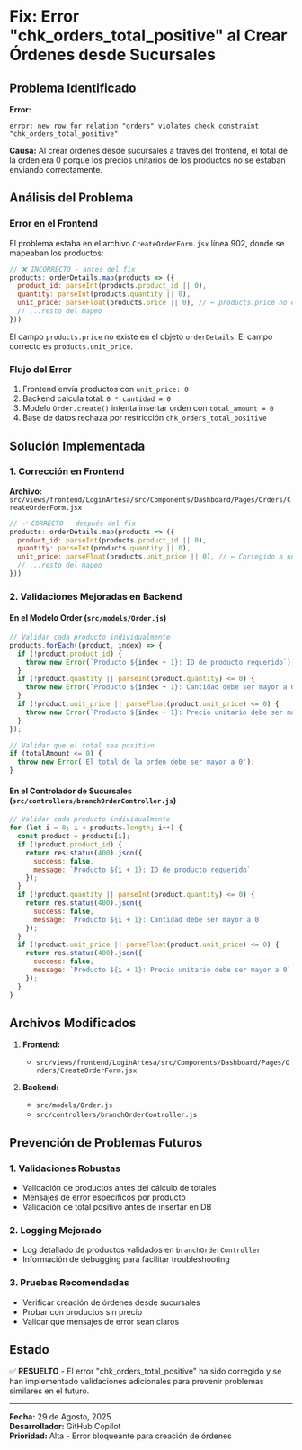 # Fix: Error "chk_orders_total_positive" al Crear Órdenes desde Sucursales

## Problema Identificado

**Error:** 
```
error: new row for relation "orders" violates check constraint "chk_orders_total_positive"
```

**Causa:** Al crear órdenes desde sucursales a través del frontend, el total de la orden era 0 porque los precios unitarios de los productos no se estaban enviando correctamente.

## Análisis del Problema

### Error en el Frontend
El problema estaba en el archivo `CreateOrderForm.jsx` línea 902, donde se mapeaban los productos:

```jsx
// ❌ INCORRECTO - antes del fix
products: orderDetails.map(products => ({
  product_id: parseInt(products.product_id || 0),
  quantity: parseInt(products.quantity || 0),
  unit_price: parseFloat(products.price || 0), // ← products.price no existe!
  // ...resto del mapeo
}))
```

El campo `products.price` no existe en el objeto `orderDetails`. El campo correcto es `products.unit_price`.

### Flujo del Error
1. Frontend envía productos con `unit_price: 0`
2. Backend calcula total: `0 * cantidad = 0`
3. Modelo `Order.create()` intenta insertar orden con `total_amount = 0`
4. Base de datos rechaza por restricción `chk_orders_total_positive`

## Solución Implementada

### 1. Corrección en Frontend
**Archivo:** `src/views/frontend/LoginArtesa/src/Components/Dashboard/Pages/Orders/CreateOrderForm.jsx`

```jsx
// ✅ CORRECTO - después del fix
products: orderDetails.map(products => ({
  product_id: parseInt(products.product_id || 0),
  quantity: parseInt(products.quantity || 0),
  unit_price: parseFloat(products.unit_price || 0), // ← Corregido a unit_price
  // ...resto del mapeo
}))
```

### 2. Validaciones Mejoradas en Backend

#### En el Modelo Order (`src/models/Order.js`)
```javascript
// Validar cada producto individualmente
products.forEach((product, index) => {
  if (!product.product_id) {
    throw new Error(`Producto ${index + 1}: ID de producto requerido`);
  }
  if (!product.quantity || parseInt(product.quantity) <= 0) {
    throw new Error(`Producto ${index + 1}: Cantidad debe ser mayor a 0`);
  }
  if (!product.unit_price || parseFloat(product.unit_price) <= 0) {
    throw new Error(`Producto ${index + 1}: Precio unitario debe ser mayor a 0`);
  }
});

// Validar que el total sea positivo
if (totalAmount <= 0) {
  throw new Error('El total de la orden debe ser mayor a 0');
}
```

#### En el Controlador de Sucursales (`src/controllers/branchOrderController.js`)
```javascript
// Validar cada producto individualmente
for (let i = 0; i < products.length; i++) {
  const product = products[i];
  if (!product.product_id) {
    return res.status(400).json({
      success: false,
      message: `Producto ${i + 1}: ID de producto requerido`
    });
  }
  if (!product.quantity || parseInt(product.quantity) <= 0) {
    return res.status(400).json({
      success: false,
      message: `Producto ${i + 1}: Cantidad debe ser mayor a 0`
    });
  }
  if (!product.unit_price || parseFloat(product.unit_price) <= 0) {
    return res.status(400).json({
      success: false,
      message: `Producto ${i + 1}: Precio unitario debe ser mayor a 0`
    });
  }
}
```

## Archivos Modificados

1. **Frontend:**
   - `src/views/frontend/LoginArtesa/src/Components/Dashboard/Pages/Orders/CreateOrderForm.jsx`

2. **Backend:**
   - `src/models/Order.js`
   - `src/controllers/branchOrderController.js`

## Prevención de Problemas Futuros

### 1. Validaciones Robustas
- Validación de productos antes del cálculo de totales
- Mensajes de error específicos por producto
- Validación de total positivo antes de insertar en DB

### 2. Logging Mejorado
- Log detallado de productos validados en `branchOrderController`
- Información de debugging para facilitar troubleshooting

### 3. Pruebas Recomendadas
- Verificar creación de órdenes desde sucursales
- Probar con productos sin precio
- Validar que mensajes de error sean claros

## Estado
✅ **RESUELTO** - El error "chk_orders_total_positive" ha sido corregido y se han implementado validaciones adicionales para prevenir problemas similares en el futuro.

---

**Fecha:** 29 de Agosto, 2025  
**Desarrollador:** GitHub Copilot  
**Prioridad:** Alta - Error bloqueante para creación de órdenes
